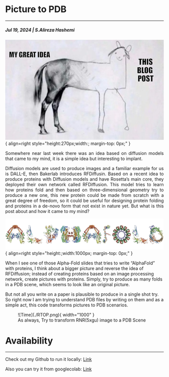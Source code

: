 # Picture to PDB
---
##### Jul 19, 2024 | S.Alireza Hashemi

![Meme](./Meme.jpg){ align=right style="height:270px;width:; margin-top: 0px;" }

<div style="text-align: justify"> 
Somewhere near last week there was an idea based on diffusion models that came to my mind, it is a simple idea but interesting to implant. 

Diffusion models are used to produce images and a familiar example for us is DALL-E, then Bakerlab introduces RFDiffusin. Based on a recent idea to produce proteins with Diffusion models and have Rosetta’s main core, they deployed their own network called RFDiffusion. This model tries to learn how proteins fold and then based on three-dimensional geometry try to produce a new one, this new protein could be made from scratch with a great degree of freedom, so it could be useful for designing protein folding and proteins in a de-novo form that not exist in nature yet. 
But what is this post about and how it came to my mind? 
</div>

![Meme](./Alpha.png){ align=right style="height:;width:1000px; margin-top: 0px;" }

When I see one of those Alpha-Fold slides that tries to write “AlphaFold” with proteins, I think about a bigger picture and reverse the idea of RFDiffusion; instead of creating proteins based on an image processing network, create pictures with proteins. Simply, try to produce as many folds in a PDB scene, which seems to look like an original picture.


But not all you write on a paper is plausible to produce in a single shot try. So right now I am trying to understand PDB files by writing on them and as a simple act, this code transforms pictures to PDB scenarios. 


<figure markdown="span">
  ![Time](./RTOP.png){ width="1000" }
  <figcaption>As always, Try to transform RNR(5xgu) image to a PDB Scene</figcaption>
</figure>

# Availability
---
Check out my Github to run it locally: 
[Link](https://github.com/salireza111/Pic-to-PDB/tree/main)

Also you can try it from googlecolab: 
[Link](https://colab.research.google.com/drive/1BzEX78NgD2__R4BDStk7F9MEDTPRDkmV?usp=sharing)


